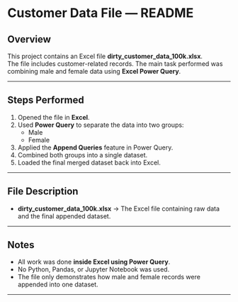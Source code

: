 # Customer Data File — README

## Overview
This project contains an Excel file **dirty_customer_data_100k.xlsx**.  
The file includes customer-related records. The main task performed was combining male and female data using **Excel Power Query**.

---

## Steps Performed
1. Opened the file in **Excel**.  
2. Used **Power Query** to separate the data into two groups:  
   - Male  
   - Female  
3. Applied the **Append Queries** feature in Power Query.  
4. Combined both groups into a single dataset.  
5. Loaded the final merged dataset back into Excel.  

---

## File Description
- **dirty_customer_data_100k.xlsx** → The Excel file containing raw data and the final appended dataset.

---

## Notes
- All work was done **inside Excel using Power Query**.  
- No Python, Pandas, or Jupyter Notebook was used.  
- The file only demonstrates how male and female records were appended into one dataset.  

---

